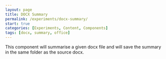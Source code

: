 ```yaml
---
layout: page
title: DOCX Summary
permalink: /experiments/docx-summary/
start: true
categories: [Experiments, Content, Components]
tags: [docx, summary, office]
---
```


This component will summarise a given docx file and will save the summary in the same folder as the source docx.